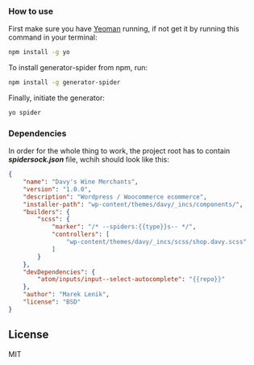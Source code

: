 ### How to use

First make sure you have [Yeoman](http://yeoman.io) running, if not get it by running this command in your terminal:
```bash
npm install -g yo
```

To install generator-spider from npm, run:

```bash
npm install -g generator-spider
```

Finally, initiate the generator:

```bash
yo spider
```
### Dependencies
In order for the whole thing to work, the project root has to contain ***spidersock.json*** file, wchih should look like this:
```json
{
	"name": "Davy's Wine Merchants",
	"version": "1.0.0",
	"description": "Wordpress / Woocommerce ecommerce",
	"installer-path": "wp-content/themes/davy/_incs/components/",
	"builders": {
		"scss": {
			"marker": "/* --spiders:{{type}}s-- */",
			"controllers": [
				"wp-content/themes/davy/_incs/scss/shop.davy.scss"
			]
		}
	},
	"devDependencies": {
		"atom/inputs/input--select-autocomplete": "{{repo}}"
	},
	"author": "Marek Lenik",
	"license": "BSD"
}
```


## License

MIT


